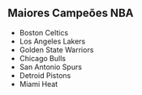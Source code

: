 ## Maiores Campeões NBA

 - Boston Celtics
 - Los Angeles Lakers
 - Golden State Warriors
 - Chicago Bulls
 - San Antonio Spurs
 - Detroid Pistons
 - Miami Heat

